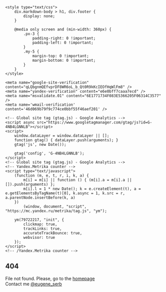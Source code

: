 <html lang="en-us" dir="ltr" xmlns="http://www.w3.org/1999/xhtml">
<head>
    <meta charset="UTF-8" />
    <meta http-equiv="X-UA-Compatible" content="IE=edge" />
    <meta name="viewport" content="width=device-width, initial-scale=1" />
    <meta name="color-scheme" content="light dark" />
    <link rel="shortcut icon" type="image/x-icon" href="https://eugene-serb.github.io/img/favicon.ico" />
    <link rel="stylesheet" type="text/css" href="https://eugene-serb.github.io/css/styles.css" />

    <style type="text/css">
        div.markdown-body > h1, div.footer {
            display: none;
        }

        @media only screen and (min-width: 360px) {
            .px-3 {
                padding-right: 0 !important;
                padding-left: 0 !important;
            }
            .my-5 {
                margin-top: 0 !important;
                margin-bottom: 0 !important;
            }
        }
    </style>

    <meta name="google-site-verification" content="qLQbgnmQEfvprDF8WR6oL_b_Qt0R9kKcIEOfHqWlFm8" />
    <meta name="yandex-verification" content="e6e0bff7caaa7ecd" />
    <meta name="msvalidate.01" content="6E1771734F083E5366205F06314C3577" />
    <meta name='wmail-verification' content='46d069b79f9c774ce0bbf55f46aef201' />

    <!-- Global site tag (gtag.js) - Google Analytics -->
    <script async src="https://www.googletagmanager.com/gtag/js?id=G-4NB4LGNNLB"></script>
    <script>
        window.dataLayer = window.dataLayer || [];
        function gtag() { dataLayer.push(arguments); }
        gtag('js', new Date());

        gtag('config', 'G-4NB4LGNNLB');
    </script>
    <!-- Global site tag (gtag.js) - Google Analytics -->
    <!-- Yandex.Metrika counter -->
    <script type="text/javascript">
        (function (m, e, t, r, i, k, a) {
            m[i] = m[i] || function () { (m[i].a = m[i].a || []).push(arguments) };
            m[i].l = 1 * new Date(); k = e.createElement(t), a = e.getElementsByTagName(t)[0], k.async = 1, k.src = r, a.parentNode.insertBefore(k, a)
        })
            (window, document, "script", "https://mc.yandex.ru/metrika/tag.js", "ym");

        ym(79722217, "init", {
            clickmap: true,
            trackLinks: true,
            accurateTrackBounce: true,
            webvisor: true
        });
    </script>
    <!-- /Yandex.Metrika counter -->
</head>
<body>
    <section class="banner-container">
        <div class="banner">
            <h1>404</h1>
            <span>File not found. Please, go to the </span><a href="https://eugene-serb.github.io/" target="_self">homepage</a><br />
            <span>Contact me </span><a href="https://t.me/eugene_serb/" target="_blank">@eugene_serb</a>
        </div>
    </section>
    <noscript><div><img src="https://mc.yandex.ru/watch/76610724" style="position:absolute; left:-9999px;" alt="" /></div></noscript>
</body>
</html>

